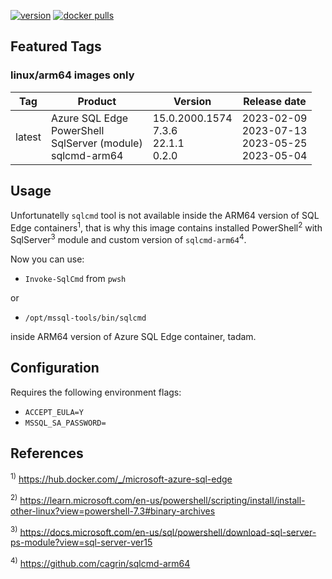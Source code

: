 [![version](https://img.shields.io/badge/docker%20last%20pushed-2023--09--18-blue)](https://hub.docker.com/repository/docker/cagrin/azure-sql-edge-arm64/tags)
[![docker pulls](https://img.shields.io/docker/pulls/cagrin/azure-sql-edge-arm64)](https://hub.docker.com/repository/docker/cagrin/azure-sql-edge-arm64)

## Featured Tags

### linux/arm64 images only

|Tag|Product|Version|Release date|
|--- |--- |--- |---|
|latest|Azure SQL Edge<br/>PowerShell<br/>SqlServer (module)<br/>sqlcmd-arm64|15.0.2000.1574<br/>7.3.6<br/>22.1.1<br/>0.2.0|2023-02-09<br>2023-07-13<br/>2023-05-25<br/>2023-05-04|

## Usage

Unfortunatelly ```sqlcmd``` tool is not available inside the ARM64 version of SQL Edge containers<sup>1</sup>, that is why this image contains installed PowerShell<sup>2</sup> with SqlServer<sup>3</sup> module and custom version of ```sqlcmd-arm64```<sup>4</sup>.

Now you can use:

* ```Invoke-SqlCmd``` from ```pwsh```

or
* ```/opt/mssql-tools/bin/sqlcmd```

inside ARM64 version of Azure SQL Edge container, tadam.

## Configuration
Requires the following environment flags:
- ```ACCEPT_EULA=Y```
- ```MSSQL_SA_PASSWORD=```

## References

<sup>1)</sup> https://hub.docker.com/_/microsoft-azure-sql-edge

<sup>2)</sup> https://learn.microsoft.com/en-us/powershell/scripting/install/install-other-linux?view=powershell-7.3#binary-archives

<sup>3)</sup> https://docs.microsoft.com/en-us/sql/powershell/download-sql-server-ps-module?view=sql-server-ver15

<sup>4)</sup> https://github.com/cagrin/sqlcmd-arm64